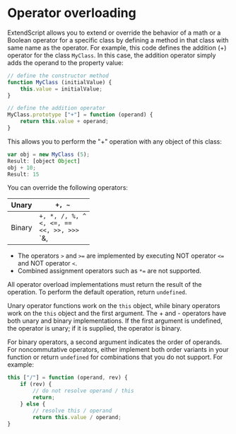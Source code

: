 # Operator overloading

ExtendScript allows you to extend or override the behavior of a math or a Boolean operator for a specific class by defining a method in that class with same name as the operator. For example, this code defines the addition (+) operator for the class `MyClass`. In this case, the addition operator simply adds the operand to the property value:

```javascript
// define the constructor method
function MyClass (initialValue) {
    this.value = initialValue;
}

// define the addition operator
MyClass.prototype ["+"] = function (operand) {
    return this.value + operand;
}
```

This allows you to perform the "+" operation with any object of this class:

```javascript
var obj = new MyClass (5);
Result: [object Object]
obj + 10;
Result: 15
```

You can override the following operators:

| Unary   | `+, ~`                                                            |
|---------|-------------------------------------------------------------------|
| Binary  | `+, *, /, %, ^`<br/>`<, <=, ==`<br/>`<<, >>, >>>`<br/>`&, |, ===` |
- The operators `>` and `>=` are implemented by executing NOT operator `<=` and NOT operator `<`.
- Combined assignment operators such as `*=` are not supported.

All operator overload implementations must return the result of the operation. To perform the default operation, return `undefined`.

Unary operator functions work on the `this` object, while binary operators work on the `this` object and the first argument. The + and - operators have both unary and binary implementations. If the first argument is undefined, the operator is unary; if it is supplied, the operator is binary.

For binary operators, a second argument indicates the order of operands. For noncommutative operators, either implement both order variants in your function or return `undefined` for combinations that you do not support. For example:

```javascript
this ["/"] = function (operand, rev) {
    if (rev) {
        // do not resolve operand / this
        return;
    } else {
        // resolve this / operand
        return this.value / operand;
}
```
